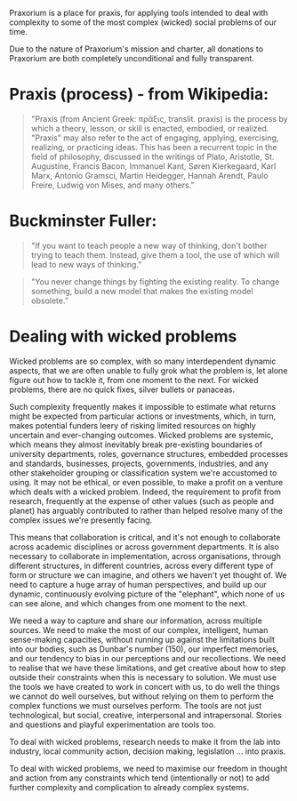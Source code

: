 Praxorium is a place for praxis, for applying tools intended to deal with complexity to some of the most complex (wicked) social problems of our time.

Due to the nature of Praxorium's mission and charter, all donations to Praxorium are both completely unconditional and fully transparent.

# Praxis (process) - from Wikipedia:

> "Praxis (from Ancient Greek: πρᾶξις, translit. praxis) is the process by which a theory, lesson, or skill is enacted, embodied, or realized. "Praxis" may also refer to the act of engaging, applying, exercising, realizing, or practicing ideas. This has been a recurrent topic in the field of philosophy, discussed in the writings of Plato, Aristotle, St. Augustine, Francis Bacon, Immanuel Kant, Søren Kierkegaard, Karl Marx, Antonio Gramsci, Martin Heidegger, Hannah Arendt, Paulo Freire, Ludwig von Mises, and many others."

# Buckminster Fuller:

>"If you want to teach people a new way of thinking, don't bother trying to teach them. Instead, give them a tool, the use of which will lead to new ways of thinking.”

>"You never change things by fighting the existing reality. To change something, build a new model that makes the existing model obsolete.”

# Dealing with wicked problems

Wicked problems are so complex, with so many interdependent dynamic aspects, that we are often unable to fully grok what the problem is, let alone figure out how to tackle it, from one moment to the next. For wicked problems, there are no quick fixes, silver bullets or panaceas. 

Such complexity frequently makes it impossible to estimate what returns might be expected from particular actions or investments, which, in turn, makes potential funders leery of risking limited resources on highly uncertain and ever-changing outcomes. Wicked problems are systemic, which means they almost inevitably break pre-existing boundaries of university departments, roles, governance structures, embedded processes and standards, businesses, projects, governments, industries, and any other stakeholder grouping or classification system we're accustomed to using. It may not be ethical, or even possible, to make a profit on a venture which deals with a wicked problem. Indeed, the requirement to profit from research, frequently at the expense of other values (such as people and planet) has arguably contributed to rather than helped resolve many of the complex issues we're presently facing.

This means that collaboration is critical, and it's not enough to collaborate across academic disciplines or across government departments. It is also necessary to collaborate in implementation, across organisations, through different structures, in different countries, across every different type of form or structure we can imagine, and others we haven't yet thought of. We need to capture a huge array of human perspectives, and build up our dynamic, continuously evolving picture of the "elephant", which none of us can see alone, and which changes from one moment to the next.

We need a way to capture and share our information, across multiple sources. We need to make the most of our complex, intelligent, human sense-making capacities, without running up against the limitations built into our bodies, such as Dunbar's number (150), our imperfect memories, and our tendency to bias in our perceptions and our recollections. We need to realise that we have these limitations, and get creative about how to step outside their constraints when this is necessary to solution. We must use the tools we have created to work in concert with us, to do well the things we cannot do well ourselves, but without relying on them to perform the complex functions we must ourselves perform. The tools are not just technological, but social, creative, interpersonal and intrapersonal. Stories and questions and playful experimentation are tools too.

To deal with wicked problems, research needs to make it from the lab into industry, local community action, decision making, legislation ... into praxis.

To deal with wicked problems, we need to maximise our freedom in thought and action from any constraints which tend (intentionally or not) to add further complexity and complication to already complex systems.
